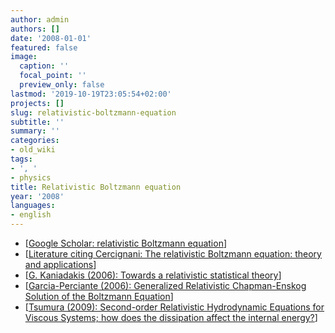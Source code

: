 ```yaml
---
author: admin
authors: []
date: '2008-01-01'
featured: false
image:
  caption: ''
  focal_point: ''
  preview_only: false
lastmod: '2019-10-19T23:05:54+02:00'
projects: []
slug: relativistic-boltzmann-equation
subtitle: ''
summary: ''
categories:
- old_wiki
tags:
- ', '
- physics
title: Relativistic Boltzmann equation
year: '2008'
languages:
- english
---
```


* [[Google Scholar: relativistic Boltzmann equation](http://scholar.google.com/scholar?hl=en&q=relativistic+Boltzmann+equation&btnG=Search)]
* [[Literature citing Cercignani: The relativistic Boltzmann equation: theory and applications](http://scholar.google.com/scholar?cites=17898777462636280261&hl=en)]
* [[G. Kaniadakis (2006): Towards a relativistic statistical theory](http://arxiv.org/abs/hep-th/0601060)]
* [[Garcia-Perciante (2006): Generalized Relativistic Chapman-Enskog Solution of the Boltzmann Equation](http://arxiv.org/abs/0708.3252)]
* [[Tsumura (2009): Second-order Relativistic Hydrodynamic Equations for Viscous Systems; how does the dissipation affect the internal energy?](http://arxiv.org/abs/0906.0079)]